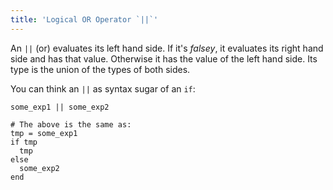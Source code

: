 ```yaml
---
title: 'Logical OR Operator `||`'
---
```


An `||` (or) evaluates its left hand side. If it's *falsey*, it evaluates its right hand side and has that value. Otherwise it has the value of the left hand side. Its type is the union of the types of both sides.

You can think an `||` as syntax sugar of an `if`:

```crystal
some_exp1 || some_exp2

# The above is the same as:
tmp = some_exp1
if tmp
  tmp
else
  some_exp2
end
```
